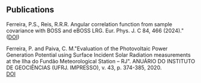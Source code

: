 ## Publications
<p>Ferreira, P.S., Reis, R.R.R. Angular correlation function from sample covariance with BOSS and eBOSS LRG. Eur. Phys. J. C 84, 466 (2024)." (<a href="https://doi.org/10.1140/epjc/s10052-024-12808-4">DOI</a>) </p>


<p>Ferreira, P. and Paiva, C. M."Evaluation of the Photovoltaic Power Generation Potential using Surface Incident Solar Radiation measurements at the Ilha do Fundão Meteorological Station – RJ". ANUÁRIO DO INSTITUTO DE GEOCIÊNCIAS (UFRJ. IMPRESSO), v. 43, p. 374-385, 2020. <br>
<a href="https://revistas.ufrj.br/index.php/aigeo/article/view/34836">DOI</a></p>



